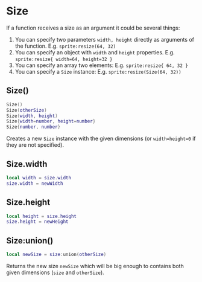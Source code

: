 # Size

If a function receives a size as an argument it could be several things:

1. You can specify two parameters `width, height` directly as
   arguments of the function.
   E.g. `sprite:resize(64, 32)`
1. You can specify an object with `width` and `height` properties.
   E.g. `sprite:resize{ width=64, height=32 }`
1. You can specify an array two elements:
   E.g. `sprite:resize{ 64, 32 }`
1. You can specify a `Size` instance:
   E.g. `sprite:resize(Size(64, 32))`

## Size()

```lua
Size()
Size(otherSize)
Size(width, height)
Size{width=number, height=number}
Size{number, number}
```

Creates a new `Size` instance with the given dimensions (or
`width=height=0` if they are not specified).

## Size.width

```lua
local width = size.width
size.width = newWidth
```

## Size.height

```lua
local height = size.height
size.height = newHeight
```

## Size:union()

```lua
local newSize = size:union(otherSize)
```

Returns the new size `newSize` which will be big enough to contains
both given dimensions (`size` and `otherSize`).
